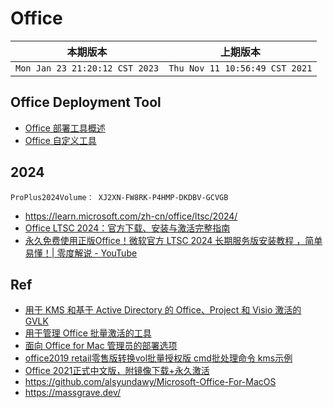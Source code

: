 # Office

|本期版本| 上期版本
|:---:|:---:
`Mon Jan 23 21:20:12 CST 2023` | `Thu Nov 11 10:56:49 CST 2021`


## Office Deployment Tool

* [Office 部署工具概述](https://learn.microsoft.com/zh-cn/deployoffice/overview-office-deployment-tool)
* [Office 自定义工具](https://config.office.com/deploymentsettings)


## 2024

```
ProPlus2024Volume： XJ2XN-FW8RK-P4HMP-DKDBV-GCVGB
```

* <https://learn.microsoft.com/zh-cn/office/ltsc/2024/>
* [Office LTSC 2024：官方下载、安装与激活完整指南](https://uuzi.net/office-ltsc-2024-download-installation-activation-guide/)
* [永久免费使用正版Office！微软官方 LTSC 2024 长期服务版安装教程 ，简单易懂！| 零度解说 - YouTube](https://www.youtube.com/watch?v=vRCV38wrl9s)


## Ref


* [用于 KMS 和基于 Active Directory 的 Office、Project 和 Visio 激活的 GVLK](https://learn.microsoft.com/zh-cn/deployoffice/vlactivation/gvlks)
* [用于管理 Office 批量激活的工具](https://docs.microsoft.com/zh-cn/deployoffice/vlactivation/tools-to-manage-volume-activation-of-office)
* [面向 Office for Mac 管理员的部署选项](https://learn.microsoft.com/zh-cn/deployoffice/mac/deployment-options-for-office-for-mac)
* [office2019 retail零售版转换vol批量授权版 cmd批处理命令 kms示例](https://blog.csdn.net/mrning2/article/details/106016817)
* [Office 2021正式中文版，附镜像下载+永久激活 ](https://www.cnblogs.com/hushaojun/p/15967885.html)
* <https://github.com/alsyundawy/Microsoft-Office-For-MacOS>
* <https://massgrave.dev/>
